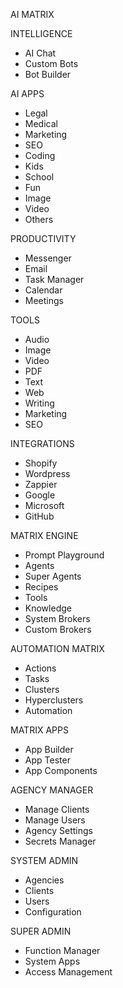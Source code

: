 AI MATRIX

INTELLIGENCE

- AI Chat
- Custom Bots
- Bot Builder

AI APPS

- Legal
- Medical
- Marketing
- SEO
- Coding
- Kids
- School
- Fun
- Image
- Video
- Others

PRODUCTIVITY

- Messenger
- Email
- Task Manager
- Calendar
- Meetings

TOOLS

- Audio
- Image
- Video
- PDF
- Text
- Web
- Writing
- Marketing
- SEO

INTEGRATIONS

- Shopify
- Wordpress
- Zappier
- Google
- Microsoft
- GitHub

MATRIX ENGINE

- Prompt Playground
- Agents
- Super Agents
- Recipes
- Tools
- Knowledge
- System Brokers
- Custom Brokers

AUTOMATION MATRIX

- Actions
- Tasks
- Clusters
- Hyperclusters
- Automation

MATRIX APPS

- App Builder
- App Tester
- App Components

AGENCY MANAGER

- Manage Clients
- Manage Users
- Agency Settings
- Secrets Manager

SYSTEM ADMIN

- Agencies
- Clients
- Users
- Configuration

SUPER ADMIN

- Function Manager
- System Apps
- Access Management
